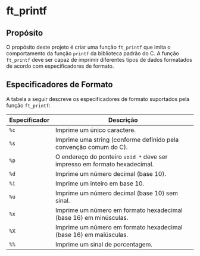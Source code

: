 # ft_printf

## Propósito

O propósito deste projeto é criar uma função `ft_printf` que imita o comportamento da função `printf` da biblioteca padrão do C. A função `ft_printf` deve ser capaz de imprimir diferentes tipos de dados formatados de acordo com especificadores de formato.

## Especificadores de Formato

A tabela a seguir descreve os especificadores de formato suportados pela função `ft_printf`:

| Especificador | Descrição                                                                 |
| ------------- | ------------------------------------------------------------------------- |
| `%c`          | Imprime um único caractere.                                               |
| `%s`          | Imprime uma string (conforme definido pela convenção comum do C).         |
| `%p`          | O endereço do ponteiro `void *` deve ser impresso em formato hexadecimal. |
| `%d`          | Imprime um número decimal (base 10).                                      |
| `%i`          | Imprime um inteiro em base 10.                                            |
| `%u`          | Imprime um número decimal (base 10) sem sinal.                            |
| `%x`          | Imprime um número em formato hexadecimal (base 16) em minúsculas.         |
| `%X`          | Imprime um número em formato hexadecimal (base 16) em maiúsculas.         |
| `%%`          | Imprime um sinal de porcentagem.                                          |
